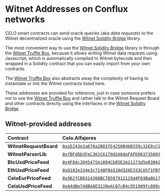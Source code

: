 # Witnet Addresses on Conflux networks

CELO smart contracts can send oracle queries (aka _data requests_) to the Witnet decentralized oracle using the
[Witnet Solidity Bridge] library.

The most convenient way to use the [Witnet Solidity Bridge] library is through the [Witnet Truffle Box], because it
allows writing Witnet data requests using Javascript, which is automatically compiled to Witnet bytecode and then
wrapped in a Solidity contract that you can easily import from your own contracts.

The [Witnet Truffle Box] also abstracts away the complexity of having to instantiate or link the Witnet contracts
listed here.

These addresses are provided for reference, just in case someone prefers not to use the [Witnet Truffle Box] and
rather talk to the Witnet Request Board and other contracts directly using the interfaces in the [Witnet Solidity Bridge].

## Witnet-provided addresses

| Contract | Celo.Alfajores | Celo.Mainnet |
| :------- | :-------------- | :-------------- |
| **WitnetRequestBoard** | [`0xa5243e2a676a2B83fE4250B4bB339c32E8cC1b46`](https://alfajores-blockscout.celo-testnet.org/address/0xa5243e2a676a2B83fE4250B4bB339c32E8cC1b46/contracts) | [`0x03E709E6422E30C033456FCde38C70A12553E468`](https://explorer.celo.org/address/0x03E709E6422E30C033456FCde38C70A12553E468)
| **WitnetParserLib**  | [`0xfBFdDb3FeC361C6179d2A0deFAFD963735669EaA`](https://testnet.confluxscan.io/address/cfxtest:acbez2ctj9dmvuep19uyb88wstzw6k41wyzct8ezh7) | [`0xa893FEcDA45E378FB4C7CD50342f19a4222536a8`](https://explorer.celo.org/address/0xa893FEcDA45E378FB4C7CD50342f19a4222536a8)
| **BtcUsdPriceFeed**  | [`0x4F8Ac2D45475A1894Cb85E3A21173d5e83041083`](https://alfajores-blockscout.celo-testnet.org/address/0x4F8Ac2D45475A1894Cb85E3A21173d5e83041083/contracts) | [`0xa1A950054d1F778B0758EBe89914410d01A37248`](https://explorer.celo.org/address/0xa1A950054d1F778B0758EBe89914410d01A37248)
| **EthUsdPriceFeed** | [`0xD182e334e3c7140F8a520d326E333CA5f1FB7dDa`](https://alfajores-blockscout.celo-testnet.org/address/0xD182e334e3c7140F8a520d326E333CA5f1FB7dDa/contracts) | [`0x3ebE9D7BF6cc4A4132c7fC75225f0D1c476d6ACb`](https://explorer.celo.org/address/0x3ebE9D7BF6cc4A4132c7fC75225f0D1c476d6ACb)
| **CeloEurPriceFeed** | [`0x9627CB0314368BC70587912119a4F03Ba0b179B5`](https://alfajores-blockscout.celo-testnet.org/address/0x9627CB0314368BC70587912119a4F03Ba0b179B5) | [`0xdDBf8eBC2C5435bf2251611466b45bf625a6E1DB`](https://explorer.celo.org/address/0xdDBf8eBC2C5435bf2251611466b45bf625a6E1DB)
| **CeloUsdPriceFeed** | [`0xA4dBe748BA8E3220eAC07cB4c951909fc089c3dD`](https://alfajores-blockscout.celo-testnet.org/address/0xA4dBe748BA8E3220eAC07cB4c951909fc089c3dD) | [`0x45EE6664E3be238C3ebC0462e0750e103ff6F24E`](https://explorer.celo.org/address/0x45EE6664E3be238C3ebC0462e0750e103ff6F24E)


[Witnet Solidity Bridge]: https://github.com/witnet/witnet-solidity-bridge
[Witnet Truffle Box]: /try/use-from-ethereum
